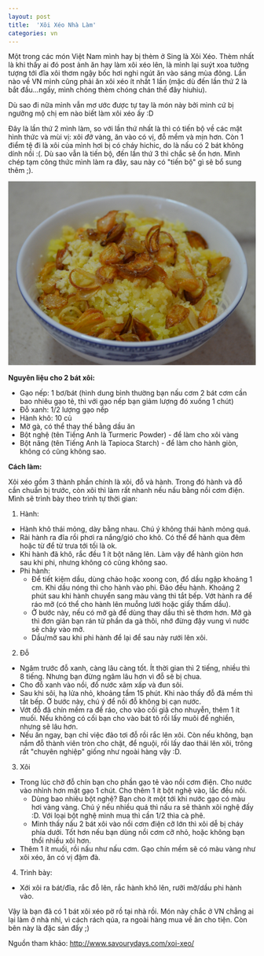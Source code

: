```yaml
---
layout: post
title:  'Xôi Xéo Nhà Làm'
categories: vn
---
```


Một trong các món Việt Nam mình hay bị thèm ở Sing là Xôi Xéo. Thèm nhất là khi thấy ai đó post ảnh ăn hay làm xôi xéo lên, là mình lại suýt xoa tưởng tượng tới đĩa xôi thơm ngậy bốc hơi nghi ngút ăn vào sáng mùa đông. Lần nào về VN mình cũng phải ăn xôi xéo ít nhất 1 lần (mặc dù đến lần thứ 2 là bắt đầu...ngấy, mình chóng thèm chóng chán thế đây hiuhiu). 

Dù sao đi nữa mình vẫn mơ ước được tự tay là món này bởi mình cứ bị ngưỡng mộ chị em nào biết làm xôi xéo ấy :D

Đây là lần thứ 2 mình làm, so với lần thứ nhất là thì có tiến bộ về các mặt hình thức và mùi vị: xôi *đỡ* vàng, ăn vào có vị, đỗ mềm và mịn hơn. Còn 1 điểm tệ đi là xôi của mình hơi bị có cháy hichic, do là nấu có 2 bát không dính nồi :(. Dù sao vẫn là tiến bộ, đến lần thứ 3 thì chắc sẽ ổn hơn. Mình chép tạm công thức mình làm ra đây, sau này có "tiến bộ" gì sẽ bổ sung thêm ;).

<!--More-->

![Xôi xéo](/img/xoi_xeo.JPG)

**Nguyên liệu cho 2 bát xôi:**
 
- Gạo nếp: 1 bơ/bát (hình dung bình thường bạn nấu cơm 2 bát cơm cần bao nhiêu gạo tẻ, thì với gạo nếp bạn giảm lượng đó xuống 1 chút)  
- Đỗ xanh: 1/2 lượng gạo nếp 
- Hành khô: 10 củ
- Mỡ gà, có thể thay thế bằng dầu ăn
- Bột nghệ (tên Tiếng Anh là Turmeric Powder) - để làm cho xôi vàng
- Bột năng (tên Tiếng Anh là Tapioca Starch) - để làm cho hành giòn, không có cũng không sao.

**Cách làm:**

Xôi xéo gồm 3 thành phần chính là xôi, đỗ và hành. Trong đó hành và đỗ cần chuẩn bị trước, còn xôi thì làm rất nhanh nếu nấu bằng nồi cơm điện. Mình sẽ trình bày theo trình tự thời gian: 

1) Hành:
- Hành khô thái mỏng, dày bằng nhau. Chú ý không thái hành mỏng quá. 
- Rải hành ra đĩa rồi phơi ra nắng/gió cho khô. Có thể để hành qua đêm hoặc từ để từ trưa tới tối là ok. 
- Khi hành đã khô, rắc đều 1 ít bột năng lên. Làm vậy để hành giòn hơn sau khi phi, nhưng không có cũng không sao.
- Phi hành:
	- Để tiết kiệm dầu, dùng chảo hoặc xoong con, đổ dầu ngập khoảng 1 cm. Khi dầu nóng thì cho hành vào phi. Đảo đều hành. Khoảng 2 phút sau khi hành chuyển sang màu vàng thì tắt bếp. Vớt hành ra để ráo mỡ (có thể cho hành lên muỗng lưới hoặc giấy thấm dầu).
	- Ở bước này, nếu có mỡ gà để dùng thay dầu thì sẽ thơm hơn. Mỡ gà thì đơn giản bạn rán từ phần da gà thôi, nhớ đừng đậy vung vì nước sẽ chảy vào mỡ. 
	- Dầu/mỡ sau khi phi hành để lại để sau này rưới lên xôi.

2) Đỗ
- Ngâm trước đỗ xanh, càng lâu càng tốt. Ít thời gian thì 2 tiếng, nhiều thì 8 tiếng. Nhưng bạn đừng ngâm lâu hơn vì đỗ sẽ bị chua.
- Cho đỗ xanh vào nồi, đổ nước xâm xấp và đun sôi. 
- Sau khi sôi, hạ lửa nhỏ, khoảng tầm 15 phút. Khi nào thấy đỗ đã mềm thì tắt bếp. Ở bước này, chú ý để nồi đỗ không bị cạn nước.
- Vớt đỗ đã chín mềm ra để ráo, cho vào cối giã cho nhuyễn, thêm 1 ít muối. Nếu không có cối bạn cho vào bát tô rồi lấy muôi để nghiền, nhưng sẽ lâu hơn. 
- Nếu ăn ngay, bạn chỉ việc đảo tơi đỗ rồi rắc lên xôi. Còn nếu không, bạn nắm đỗ thành viên tròn cho chặt, để nguội, rồi lấy dao thái lên xôi, trông rất "chuyên nghiệp" giống như ngoài hàng vậy :D. 

3) Xôi
- Trong lúc chờ đỗ chín bạn cho phần gạo tẻ vào nồi cơm điện. Cho nước vào nhỉnh hơn mặt gạo 1 chút. Cho thêm 1 ít bột nghệ vào, lắc đều nồi. 
	- Dùng bao nhiêu bột nghệ? Bạn cho ít một tới khi nước gạo có màu hơi vàng vàng. Chú ý nếu nhiều quá thì nấu ra sẽ thành xôi nghệ đấy :D. Với loại bột nghệ mình mua thì cần 1/2 thìa cà phê.
	- Mình thấy nấu 2 bát xôi vào nồi cơm điện cỡ lớn thì xôi dễ bị cháy phía dưới. Tốt hơn nếu bạn dùng nồi cơm cỡ nhỏ, hoặc không bạn thổi nhiều xôi hơn. 
- Thêm 1 ít muối, rồi nấu như nấu cơm. Gạo chín mềm sẽ có màu vàng như xôi xéo, ăn có vị đậm đà.

4) Trình bày:
- Xới xôi ra bát/đĩa, rắc đỗ lên, rắc hành khô lên, rưỡi mỡ/dầu phi hành vào. 

Vậy là bạn đã có 1 bát xôi xéo pờ rồ tại nhà rồi. Món này chắc ở VN chẳng ai lại làm ở nhà nhỉ, vì cách rách qúa, ra ngoài hàng mua về ăn cho tiện. Còn bên này là đặc sản đấy ;)

Nguồn tham khảo: http://www.savourydays.com/xoi-xeo/
